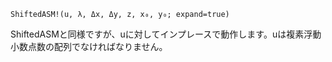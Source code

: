 ```
ShiftedASM!(u, λ, Δx, Δy, z, x₀, y₀; expand=true)
```

ShiftedASMと同様ですが、uに対してインプレースで動作します。uは複素浮動小数点数の配列でなければなりません。
